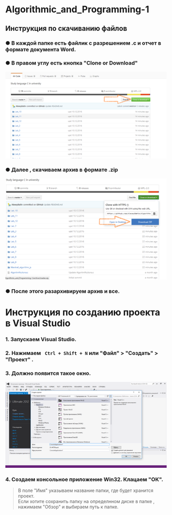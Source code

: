 # Algorithmic_and_Programming-1
## Инструкция по скачиванию файлов 
### &#9679; В каждой папке есть файлик с разрешением .c и отчет в формате документа Word.<br/>
### &#9679; В правом углу есть кнопка "Clone or Download"
<img src="https://github.com/AlexeyBatin/Algorithmic_and_Programming-1/blob/master/info/download.png?raw=true"></img>
### &#9679; Далее , скачиваем архив в формате .zip
<img src="https://github.com/AlexeyBatin/Algorithmic_and_Programming-1/blob/master/info/zip.png?raw=true"></img>
### &#9679; После этого разархивируем архив и все.
# Инструкция по созданию проекта в Visual Studio 
### 1.  Запускаем Visual Studio.
### 2.  Нажимаем ` Ctrl + Shift + N` или "Файл" > "Создать" > "Проект" .
### 3.  Должно появится такое окно.
<img src="https://github.com/AlexeyBatin/Algorithmic_and_Programming-1/blob/master/info/start.png?raw=true"></img>
### 4.  Создаем консольное приложение Win32. Клацаем "ОК".
> В поле "Имя" указываем название папки, где будет хранится проект. <br/>
> Если хотите сохранить папку на определнном диске в папке , нажимаем "Обзор" и выбираем путь к папке.
